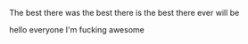 
The best there was
the best there is
the best there ever will be

hello everyone I'm fucking awesome
